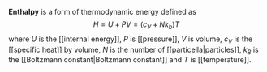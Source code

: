 **Enthalpy** is a form of thermodynamic energy defined as
$$H=U+PV=(c_{V}+Nk_{b})T$$
where $U$ is the [[internal energy]], $P$ is [[pressure]], $V$ is volume, $c_{V}$ is the [[specific heat]] by volume, $N$ is the number of [[particella|particles]], $k_{B}$ is the [[Boltzmann constant|Boltzmann constant]] and $T$ is [[temperature]].